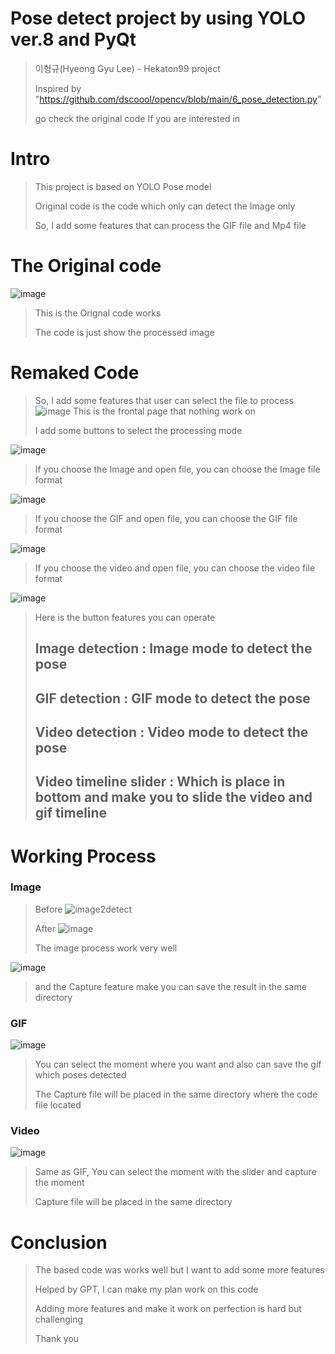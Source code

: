 # Pose detect project by using YOLO ver.8 and PyQt

> 이형규(Hyeong Gyu Lee) - Hekaton99 project
> 
> Inspired by "https://github.com/dscoool/opencv/blob/main/6_pose_detection.py"
> 
> go check the original code If you are interested in
>
> 
# Intro
> This project is based on YOLO Pose model
> 
> Original code is the code which only can detect the Image only
> 
> So, I add some features that can process the GIF file and Mp4 file
>
# The Original code
![image](https://github.com/user-attachments/assets/2c776fb3-f141-432d-bce9-bad2fa3169ce)
> This is the Orignal code works
> 
> The code is just show the processed image
>
# Remaked Code
> So, I add some features that user can select the file to process
![image](https://github.com/user-attachments/assets/de98e9f9-a2b2-4030-933c-1681dd50449e)
> This is the frontal page that nothing work on
> 
> I add some buttons to select the processing mode
>
![image](https://github.com/user-attachments/assets/95ec4054-d38d-49bc-993c-3499ae92bd98)
>
> If you choose the Image and open file, you can choose the Image file format
>
![image](https://github.com/user-attachments/assets/7ece52d6-1612-4858-9a12-b394b195a526)
>
> If you choose the GIF and open file, you can choose the GIF file format
>
![image](https://github.com/user-attachments/assets/19f8dfe2-8647-44d7-bb9f-39720026202d)
>
> If you choose the video and open file, you can choose the video file format 
>
![image](https://github.com/user-attachments/assets/5f385378-b341-4444-b95d-87018895e281)
>
> Here is the button features you can operate
> 
> ## Image detection : Image mode to detect the pose
> 
> ## GIF detection : GIF mode to detect the pose
> 
> ## Video detection : Video mode to detect the pose
>
> ## Video timeline slider : Which is place in bottom and make you to slide the video and gif timeline 
> 
# Working Process
### Image
> Before
![image2detect](https://github.com/user-attachments/assets/9a15ec9d-6140-41e7-9768-7c9b512fcc37)
>
> After
![image](https://github.com/user-attachments/assets/56aeb577-1ca4-4b8a-8012-904a1edb8ff1)
>
> The image process work very well
> 
![image](https://github.com/user-attachments/assets/0cd66b69-aba1-42c7-9a99-97b7dcc0aae0)
> and the Capture feature make you can save the result in the same directory
>
### GIF
![image](https://github.com/user-attachments/assets/a66f618a-1683-4c0c-bc61-913844e8180d)
>
> You can select the moment where you want and also can save the gif which poses detected
>
> The Capture file will be placed in the same directory where the code file located
>
### Video
![image](https://github.com/user-attachments/assets/b7fb8c98-45f3-40e6-8450-315a350ba281)
>
> Same as GIF, You can select the moment with the slider and capture the moment
>
> Capture file will be placed in the same directory
>
>
# Conclusion
> The based code was works well but I want to add some more features
> 
> Helped by GPT, I can make my plan work on this code
> 
> Adding more features and make it work on perfection is hard but challenging
> 
> Thank you
>
